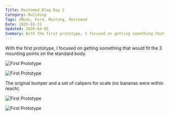 ```yaml
---
Title: Restomod Blog Day 2
Category: Building
Tags: XMods, Ford, Mustang, Restomod
Date: 2020-03-31
Updated: 2020-04-05
Summary: With the first prototype, I focused on getting something that would fit the 3 mounting points on the standard body.
---
```


With the first prototype, I focused on getting something that would fit the 3
mounting points on the standard body.

![First Prototype]({attach}/img/IMG_5083.jpg)

![First Prototype]({attach}/img/IMG_5084.jpg)

The original bumper and a set of calipers for scale (no bananas were within
reach).

![First Prototype]({attach}/img/IMG_5086.jpg)

![First Prototype]({attach}/img/IMG_5087.jpg)

